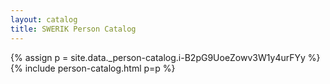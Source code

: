 ```yaml
---
layout: catalog
title: SWERIK Person Catalog
---
```

{% assign p = site.data._person-catalog.i-B2pG9UoeZowv3W1y4urFYy %}
{% include person-catalog.html p=p %}

